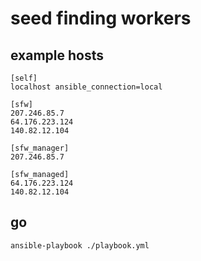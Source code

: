 # seed finding workers

## example hosts
```
[self]
localhost ansible_connection=local

[sfw]
207.246.85.7
64.176.223.124
140.82.12.104

[sfw_manager]
207.246.85.7

[sfw_managed]
64.176.223.124
140.82.12.104
```

## go
```
ansible-playbook ./playbook.yml
```
